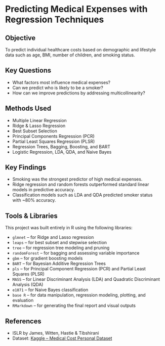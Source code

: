 # Predicting Medical Expenses with Regression Techniques

## Objective
To predict individual healthcare costs based on demographic and lifestyle data such as age, BMI, number of children, and smoking status.

## Key Questions
- What factors most influence medical expenses?
- Can we predict who is likely to be a smoker?
- How can we improve predictions by addressing multicollinearity?

## Methods Used
- Multiple Linear Regression
- Ridge & Lasso Regression
- Best Subset Selection
- Principal Components Regression (PCR)
- Partial Least Squares Regression (PLSR)
- Regression Trees, Bagging, Boosting, and BART
- Logistic Regression, LDA, QDA, and Naive Bayes


## Key Findings
- Smoking was the strongest predictor of high medical expenses.
- Ridge regression and random forests outperformed standard linear models in predictive accuracy.
- Classification models such as LDA and QDA predicted smoker status with ~80% accuracy.


## Tools & Libraries

This project was built entirely in R using the following libraries:

- `glmnet` – for Ridge and Lasso regression  
- `leaps` – for best subset and stepwise selection  
- `tree` – for regression tree modeling and pruning  
- `randomForest` – for bagging and assessing variable importance  
- `gbm` – for gradient boosting models  
- `BART` – for Bayesian Additive Regression Trees  
- `pls` – for Principal Component Regression (PCR) and Partial Least Squares (PLSR)  
- `MASS` – for Linear Discriminant Analysis (LDA) and Quadratic Discriminant Analysis (QDA)  
- `e1071` – for Naive Bayes classification  
- `base R` – for data manipulation, regression modeling, plotting, and evaluation  
- `RMarkdown` – for generating the final report and visual outputs

## References
- ISLR by James, Witten, Hastie & Tibshirani
- Dataset: [Kaggle – Medical Cost Personal Dataset](https://www.kaggle.com/datasets/mirichoi0218/insurance)
